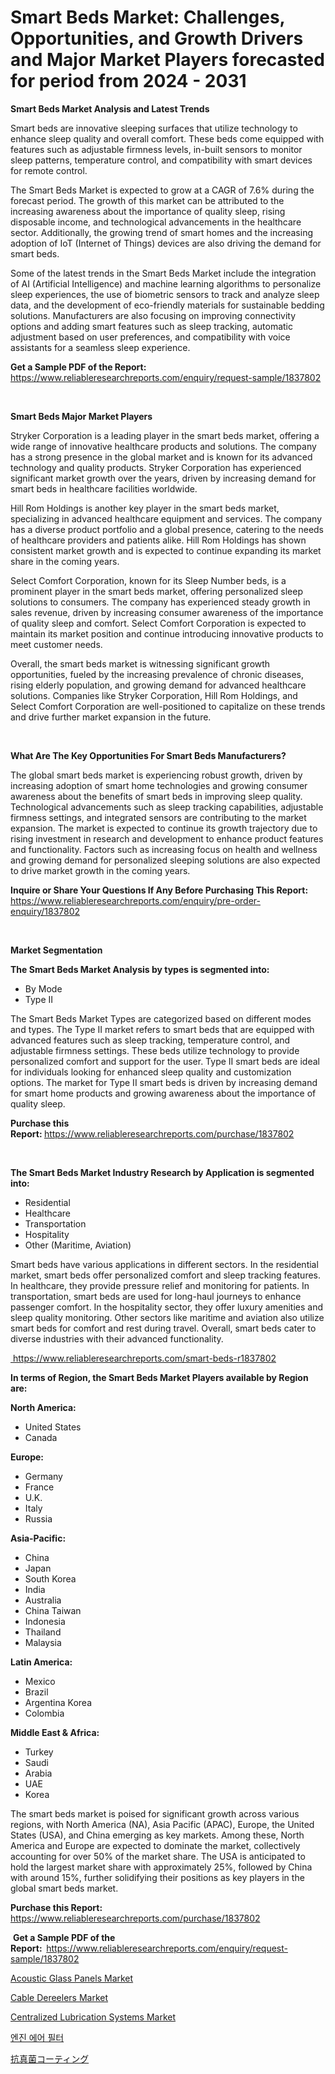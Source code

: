 <p><h1>Smart Beds Market: Challenges, Opportunities, and Growth Drivers and Major Market Players forecasted for period from 2024 - 2031</h1></p><p><strong>Smart Beds Market Analysis and Latest Trends</strong></p>
<p><p>Smart beds are innovative sleeping surfaces that utilize technology to enhance sleep quality and overall comfort. These beds come equipped with features such as adjustable firmness levels, in-built sensors to monitor sleep patterns, temperature control, and compatibility with smart devices for remote control.</p><p>The Smart Beds Market is expected to grow at a CAGR of 7.6% during the forecast period. The growth of this market can be attributed to the increasing awareness about the importance of quality sleep, rising disposable income, and technological advancements in the healthcare sector. Additionally, the growing trend of smart homes and the increasing adoption of IoT (Internet of Things) devices are also driving the demand for smart beds.</p><p>Some of the latest trends in the Smart Beds Market include the integration of AI (Artificial Intelligence) and machine learning algorithms to personalize sleep experiences, the use of biometric sensors to track and analyze sleep data, and the development of eco-friendly materials for sustainable bedding solutions. Manufacturers are also focusing on improving connectivity options and adding smart features such as sleep tracking, automatic adjustment based on user preferences, and compatibility with voice assistants for a seamless sleep experience.</p></p>
<p><strong>Get a Sample PDF of the Report:&nbsp;</strong> <a href="https://www.reliableresearchreports.com/enquiry/request-sample/1837802">https://www.reliableresearchreports.com/enquiry/request-sample/1837802</a></p>
<p>&nbsp;</p>
<p><strong>Smart Beds Major Market Players</strong></p>
<p><p>Stryker Corporation is a leading player in the smart beds market, offering a wide range of innovative healthcare products and solutions. The company has a strong presence in the global market and is known for its advanced technology and quality products. Stryker Corporation has experienced significant market growth over the years, driven by increasing demand for smart beds in healthcare facilities worldwide.</p><p>Hill Rom Holdings is another key player in the smart beds market, specializing in advanced healthcare equipment and services. The company has a diverse product portfolio and a global presence, catering to the needs of healthcare providers and patients alike. Hill Rom Holdings has shown consistent market growth and is expected to continue expanding its market share in the coming years.</p><p>Select Comfort Corporation, known for its Sleep Number beds, is a prominent player in the smart beds market, offering personalized sleep solutions to consumers. The company has experienced steady growth in sales revenue, driven by increasing consumer awareness of the importance of quality sleep and comfort. Select Comfort Corporation is expected to maintain its market position and continue introducing innovative products to meet customer needs.</p><p>Overall, the smart beds market is witnessing significant growth opportunities, fueled by the increasing prevalence of chronic diseases, rising elderly population, and growing demand for advanced healthcare solutions. Companies like Stryker Corporation, Hill Rom Holdings, and Select Comfort Corporation are well-positioned to capitalize on these trends and drive further market expansion in the future.</p></p>
<p>&nbsp;</p>
<p><strong>What Are The Key Opportunities For Smart Beds Manufacturers?</strong></p>
<p><p>The global smart beds market is experiencing robust growth, driven by increasing adoption of smart home technologies and growing consumer awareness about the benefits of smart beds in improving sleep quality. Technological advancements such as sleep tracking capabilities, adjustable firmness settings, and integrated sensors are contributing to the market expansion. The market is expected to continue its growth trajectory due to rising investment in research and development to enhance product features and functionality. Factors such as increasing focus on health and wellness and growing demand for personalized sleeping solutions are also expected to drive market growth in the coming years.</p></p>
<p><strong>Inquire or Share Your Questions If Any Before Purchasing This Report:</strong> <a href="https://www.reliableresearchreports.com/enquiry/pre-order-enquiry/1837802">https://www.reliableresearchreports.com/enquiry/pre-order-enquiry/1837802</a></p>
<p>&nbsp;</p>
<p><strong>Market Segmentation</strong></p>
<p><strong>The Smart Beds Market Analysis by types is segmented into:</strong></p>
<p><ul><li>By Mode</li><li>Type II</li></ul></p>
<p><p>The Smart Beds Market Types are categorized based on different modes and types. The Type II market refers to smart beds that are equipped with advanced features such as sleep tracking, temperature control, and adjustable firmness settings. These beds utilize technology to provide personalized comfort and support for the user. Type II smart beds are ideal for individuals looking for enhanced sleep quality and customization options. The market for Type II smart beds is driven by increasing demand for smart home products and growing awareness about the importance of quality sleep.</p></p>
<p><strong>Purchase this Report:&nbsp;</strong><a href="https://www.reliableresearchreports.com/purchase/1837802">https://www.reliableresearchreports.com/purchase/1837802</a></p>
<p>&nbsp;</p>
<p><strong>The Smart Beds Market Industry Research by Application is segmented into:</strong></p>
<p><ul><li>Residential</li><li>Healthcare</li><li>Transportation</li><li>Hospitality</li><li>Other (Maritime, Aviation)</li></ul></p>
<p><p>Smart beds have various applications in different sectors. In the residential market, smart beds offer personalized comfort and sleep tracking features. In healthcare, they provide pressure relief and monitoring for patients. In transportation, smart beds are used for long-haul journeys to enhance passenger comfort. In the hospitality sector, they offer luxury amenities and sleep quality monitoring. Other sectors like maritime and aviation also utilize smart beds for comfort and rest during travel. Overall, smart beds cater to diverse industries with their advanced functionality.</p></p>
<p><a href="https://www.reliableresearchreports.com/smart-beds-r1837802">&nbsp;https://www.reliableresearchreports.com/smart-beds-r1837802</a></p>
<p><strong>In terms of Region, the Smart Beds Market Players available by Region are:</strong></p>
<p>
    <p> <strong> North America: </strong>
        <ul>
            <li>United States</li>
            <li>Canada</li>
        </ul>
        </p> 
    <p> <strong> Europe: </strong>
        <ul>
            <li>Germany</li>
            <li>France</li>
            <li>U.K.</li>
            <li>Italy</li>
            <li>Russia</li>
        </ul>
        </p> 
    <p> <strong> Asia-Pacific: </strong>
        <ul>
            <li>China</li>
            <li>Japan</li>
            <li>South Korea</li>
            <li>India</li>
            <li>Australia</li>
            <li>China Taiwan</li>
            <li>Indonesia</li>
            <li>Thailand</li>
            <li>Malaysia</li>
        </ul>
        </p> 
    <p> <strong> Latin America: </strong>
        <ul>
            <li>Mexico</li>
            <li>Brazil</li>
            <li>Argentina Korea</li>
            <li>Colombia</li>
        </ul>
        </p> 
    <p> <strong> Middle East & Africa: </strong>
        <ul>
            <li>Turkey</li>
            <li>Saudi</li>
            <li>Arabia</li>
            <li>UAE</li>
            <li>Korea</li>
        </ul>
    </p>
    </p>
<p><p>The smart beds market is poised for significant growth across various regions, with North America (NA), Asia Pacific (APAC), Europe, the United States (USA), and China emerging as key markets. Among these, North America and Europe are expected to dominate the market, collectively accounting for over 50% of the market share. The USA is anticipated to hold the largest market share with approximately 25%, followed by China with around 15%, further solidifying their positions as key players in the global smart beds market.</p></p>
<p><strong>Purchase this Report: </strong><a href="https://www.reliableresearchreports.com/purchase/1837802">https://www.reliableresearchreports.com/purchase/1837802</a></p>
<p>&nbsp;<strong>Get a Sample PDF of the Report:&nbsp;&nbsp;</strong><a href="https://www.reliableresearchreports.com/enquiry/request-sample/1837802">https://www.reliableresearchreports.com/enquiry/request-sample/1837802</a></p>
<p><strong></strong></p>
<p><p><a href="https://issuu.com/reportprime-2/docs/acoustic-glass-panels-market-size-2030.pptx">Acoustic Glass Panels Market</a></p><p><a href="https://github.com/Chiragrp22/Market-Research-Report-List-4/blob/main/cable-dereelers-market.md">Cable Dereelers Market</a></p><p><a href="https://github.com/derrinmiltonellis35gcl/Market-Research-Report-List-2/blob/main/centralized-lubrication-systems-market.md">Centralized Lubrication Systems Market</a></p><p><a href="https://github.com/bunxhcci35271755/Market-Research-Report-List-1/blob/main/690091426982.md">엔진 에어 필터</a></p><p><a href="https://github.com/JacksonWiza1924/Market-Research-Report-List-1/blob/main/345001529277.md">抗真菌コーティング</a></p></p>